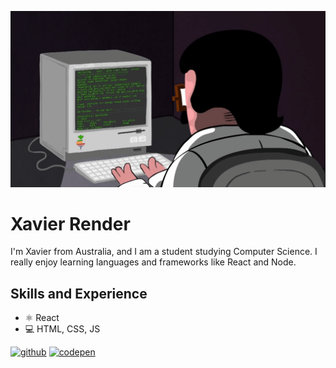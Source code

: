 ![](programming.gif)

# Xavier Render

I'm Xavier from Australia, and I am a student studying Computer Science. I really enjoy learning languages and frameworks like React and Node. 

## Skills and Experience 
- ⚛    React
- 💻    HTML, CSS, JS


[<img src='https://cdn.jsdelivr.net/npm/simple-icons@3.0.1/icons/github.svg' alt='github' height='40'>](https://github.com/xavier-render)  [<img src='https://cdn.jsdelivr.net/npm/simple-icons@3.0.1/icons/codepen.svg' alt='codepen' height='40'>](https://codepen.io/xavier-render)  



